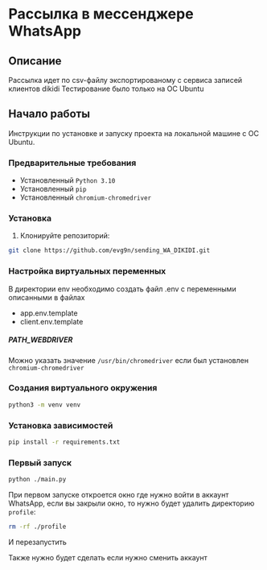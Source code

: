 # Рассылка в мессенджере WhatsApp

## Описание

Рассылка идет по csv-файлу экспортированому с сервиса записей клиентов dikidi
Тестирование было только на ОС Ubuntu

## Начало работы

Инструкции по установке и запуску проекта на локальной машине c ОС Ubuntu.

### Предварительные требования

- Установленный `Python 3.10`
- Установленный `pip`
- Установленный `chromium-chromedriver`

### Установка

1. Клонируйте репозиторий:

```bash
git clone https://github.com/evg9n/sending_WA_DIKIDI.git
```

### Настройка виртуальных переменных

В директории env необходимо создать файл .env с переменными описанными в файлах
- app.env.template 
- client.env.template

##### PATH_WEBDRIVER
Можно указать значение `/usr/bin/chromedriver` если был установлен `chromium-chromedriver`

### Создания виртуального окружения

```bash
python3 -m venv venv
```

### Установка зависимостей 

```bash
pip install -r requirements.txt 
```

### Первый запуск
```bash
python ./main.py
```
При первом запуске откроется окно где нужно войти в аккаунт WhatsApp, если вы закрыли окно, то нужно будет удалить директорию `profile`:
```bash
rm -rf ./profile
```
И перезапустить

Также нужно будет сделать если нужно сменить аккаунт
